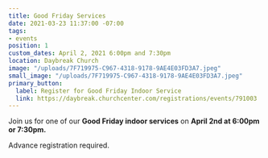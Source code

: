 ```yaml
---
title: Good Friday Services
date: 2021-03-23 11:37:00 -07:00
tags:
- events
position: 1
custom_dates: April 2, 2021 6:00pm and 7:30pm
location: Daybreak Church
image: "/uploads/7F719975-C967-4318-9178-9AE4E03FD3A7.jpeg"
small_image: "/uploads/7F719975-C967-4318-9178-9AE4E03FD3A7.jpeg"
primary_button:
  label: Register for Good Friday Indoor Service
  link: https://daybreak.churchcenter.com/registrations/events/791003
---
```


Join us for one of our **Good Friday indoor services** on **April 2nd at 6:00pm or 7:30pm.**

Advance registration required.